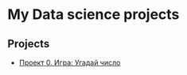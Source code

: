 # My Data science projects

## Projects

* [Проект 0. Игра: Угадай число](https://github.com/Dzhambul/Data_science_SF/tree/main/project_0)
